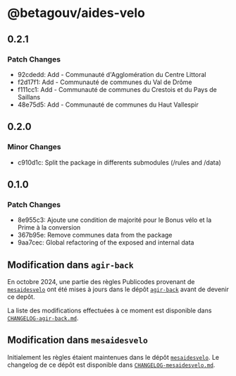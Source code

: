 # @betagouv/aides-velo

## 0.2.1

### Patch Changes

- 92cdedd: Add - Communauté d'Agglomération du Centre Littoral
- f2d17f1: Add - Communauté de communes du Val de Drôme
- f111cc1: Add - Communauté de communes du Crestois et du Pays de Saillans
- 48e75d5: Add - Communauté de communes du Haut Vallespir

## 0.2.0

### Minor Changes

- c910d1c: Split the package in differents submodules (/rules and /data)

## 0.1.0

### Patch Changes

- 8e955c3: Ajoute une condition de majorité pour le Bonus vélo et la Prime à la conversion
- 367b95e: Remove communes data from the package
- 9aa7cec: Global refactoring of the exposed and internal data

## Modification dans `agir-back`

En octobre 2024, une partie des règles Publicodes provenant de
[`mesaidesvelo`](https://github.com/mquandalle/mesaidesvelo) ont été mises à
jours dans le dépôt [`agir-back`](https://github/betagouv/agir-back) avant de
devenir ce depôt.

La liste des modifications effectuées à ce moment est disponible dans
[`CHANGELOG-agir-back.md`](./CHANGELOG-agir-back.md).

## Modification dans `mesaidesvelo`

Initialement les règles étaient maintenues dans le dépôt
[`mesaidesvelo`](https://github.com/mquandalle/mesaidesvelo). Le changelog de
ce dépôt est disponible dans
[`CHANGELOG-mesaidesvelo.md`](./CHANGELOG-mesaidesvelo.md).

